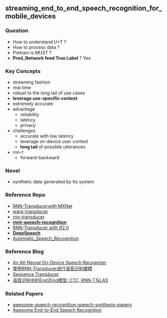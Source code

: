 ## streaming_end_to_end_speech_recognition_for_mobile_devices
### Question
- How to understand U+T ?
- How to process data ?
- Pretrain is MUST ?
- **Pred_Network feed True Label** ? Yes

### Key Concepts
- streaming fashion
- real time
- robust to the long tail of use cases
- **leverage use-specific context**
- extremely accurate
- advantage
    - reliability
    - latency
    - privacy
- challenges
    - accurate with low latency
    - leverage on-device user context
    - **long tail** of possible utterances
- rnn-t
    - forward-backward


### Novel
- synthetic data generated by tts system


### Reference Repo
- [RNN-Transducerwith MXNet][1]
- [warp-transducer][2]
- [rnn-transducer][3]
- [**rnnt-speech-recognition**][4]
- [RNN-Transducer with tf2.0][5]
- [**DeepSpeech**][9]
- [Automatic_Speech_Recognition][10]


### Reference Blog
- [An All-Neural On-Device Speech Recognizer][6]
- [使用RNN-Transducer进行语音识别建模][11]
- [Sequence Transducer][12]
- [语音识别中的End2End模型: CTC, RNN-T与LAS][13]


### Related Papers
- [awesome-speech-recognition-speech-synthesis-papers][7]
- [Awesome End-to-End Speech Recognition][8]


[1]:https://github.com/HawkAaron/RNN-Transducer/
[2]:https://github.com/HawkAaron/warp-transducer
[3]:https://github.com/ZhengkunTian/rnn-transducer
[4]:https://github.com/noahchalifour/rnnt-speech-recognition
[5]:https://github.com/mejanvijay/RNN-Transducer
[6]:https://ai.googleblog.com/2019/03/an-all-neural-on-device-speech.html
[7]:https://github.com/zzw922cn/awesome-speech-recognition-speech-synthesis-papers
[8]:https://github.com/charlesliucn/awesome-end2end-speech-recognition
[9]:https://github.com/mozilla/DeepSpeech
[10]:https://github.com/zzw922cn/Automatic_Speech_Recognition
[11]:https://zhuanlan.zhihu.com/p/62050647
[12]:https://blog.csdn.net/JackyTintin/article/details/81251591
[13]:https://zhuanlan.zhihu.com/p/62836549